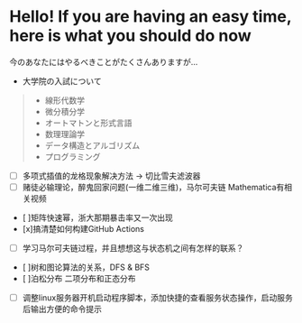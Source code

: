 # Hello! If you are having an easy time, here is what you should do now

今のあなたにはやるべきことがたくさんありますが...

- 大学院の入試について

> - 線形代数学
> - 微分積分学
> - オートマトンと形式言語
> - 数理理論学
> - データ構造とアルゴリズム
> - プログラミング

- [ ] 多项式插值的龙格现象解决方法 -> 切比雪夫滤波器
- [ ] 赌徒必输理论，醉鬼回家问题(一维二维三维)，马尔可夫链 Mathematica有相关视频
- [ ]矩阵快速幂，浙大那期暴击率又一次出现
- [x]搞清楚如何构建GitHub Actions
- [ ] 学习马尔可夫链过程，并且想想这与状态机之间有怎样的联系？
- [ ]树和图论算法的关系，DFS & BFS
- [ ]泊松分布 二项分布和正态分布
- [ ] 调整linux服务器开机启动程序脚本，添加快捷的查看服务状态操作，启动服务后输出方便的命令提示


